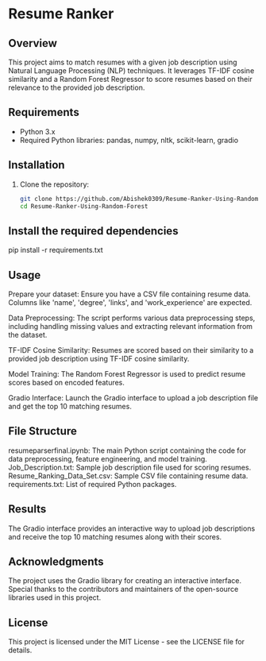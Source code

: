 
# Resume Ranker 

## Overview
This project aims to match resumes with a given job description using Natural Language Processing (NLP) techniques. It leverages TF-IDF cosine similarity and a Random Forest Regressor to score resumes based on their relevance to the provided job description.

## Requirements
- Python 3.x
- Required Python libraries: pandas, numpy, nltk, scikit-learn, gradio

## Installation
1. Clone the repository:
   ```bash
   git clone https://github.com/Abishek0309/Resume-Ranker-Using-Random-Forest.git
   cd Resume-Ranker-Using-Random-Forest

## Install the required dependencies
pip install -r requirements.txt

## Usage
Prepare your dataset: Ensure you have a CSV file containing resume data. Columns like 'name', 'degree', 'links', and 'work_experience' are expected.

Data Preprocessing: The script performs various data preprocessing steps, including handling missing values and extracting relevant information from the dataset.

TF-IDF Cosine Similarity: Resumes are scored based on their similarity to a provided job description using TF-IDF cosine similarity.

Model Training: The Random Forest Regressor is used to predict resume scores based on encoded features.

Gradio Interface: Launch the Gradio interface to upload a job description file and get the top 10 matching resumes.

## File Structure
resumeparserfinal.ipynb: The main Python script containing the code for data preprocessing, feature engineering, and model training.
Job_Description.txt: Sample job description file used for scoring resumes.
Resume_Ranking_Data_Set.csv: Sample CSV file containing resume data.
requirements.txt: List of required Python packages.

## Results
The Gradio interface provides an interactive way to upload job descriptions and receive the top 10 matching resumes along with their scores.

## Acknowledgments
The project uses the Gradio library for creating an interactive interface.
Special thanks to the contributors and maintainers of the open-source libraries used in this project.

## License
This project is licensed under the MIT License - see the LICENSE file for details.



